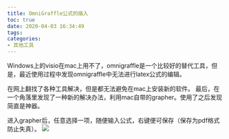 ```yaml
---
title: OmniGraffle公式的插入
toc: true
date: 2020-04-03 16:34:49
tags:
categories:
- 其他工具
---
```


Windows上的visio在mac上用不了，omnigraffle是一个比较好的替代工具，但是，最近使用过程中发现omnigraffle中无法进行latex公式的编辑。
<!--more-->
在网上翻找了各种工具解决，但是都无法避免在mac上安装新的软件。
最后，在一个角落里发现了一种新的解决办法，利用mac自带的grapher。使用了之后发现简直是神器。

进入grapher后，任意选择一项，随便输入公式，右键便可保存（保存为pdf格式防止失真）。
![](1.png)